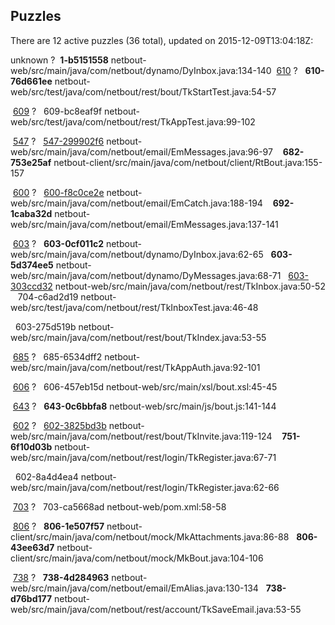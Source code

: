 ## Puzzles

There are 12 active puzzles (36 total), updated on 2015-12-09T13:04:18Z:

unknown ?
&nbsp;**1-b5151558** netbout-web/src/main/java/com/netbout/dynamo/DyInbox.java:134-140
&nbsp;[610](https://github.com/yegor256/netbout/issues/610) ?
&nbsp;&nbsp;**610-76d661ee** netbout-web/src/test/java/com/netbout/rest/bout/TkStartTest.java:54-57

&nbsp;[609](https://github.com/yegor256/netbout/issues/609) ?
&nbsp;&nbsp;609-bc8eaf9f netbout-web/src/test/java/com/netbout/rest/TkAppTest.java:99-102

&nbsp;[547](https://github.com/yegor256/netbout/issues/547) ?
&nbsp;&nbsp;[547-299902f6](https://github.com/yegor256/netbout/issues/682) netbout-web/src/main/java/com/netbout/email/EmMessages.java:96-97
&nbsp;&nbsp;&nbsp;**682-753e25af** netbout-client/src/main/java/com/netbout/client/RtBout.java:155-157


&nbsp;[600](https://github.com/yegor256/netbout/issues/600) ?
&nbsp;&nbsp;[600-f8c0ce2e](https://github.com/yegor256/netbout/issues/692) netbout-web/src/main/java/com/netbout/email/EmCatch.java:188-194
&nbsp;&nbsp;&nbsp;**692-1caba32d** netbout-web/src/main/java/com/netbout/email/EmMessages.java:137-141


&nbsp;[603](https://github.com/yegor256/netbout/issues/603) ?
&nbsp;&nbsp;**603-0cf011c2** netbout-web/src/main/java/com/netbout/dynamo/DyInbox.java:62-65
&nbsp;&nbsp;**603-5d374ee5** netbout-web/src/main/java/com/netbout/dynamo/DyMessages.java:68-71
&nbsp;&nbsp;[603-303ccd32](https://github.com/yegor256/netbout/issues/704) netbout-web/src/main/java/com/netbout/rest/TkInbox.java:50-52
&nbsp;&nbsp;&nbsp;704-c6ad2d19 netbout-web/src/test/java/com/netbout/rest/TkInboxTest.java:46-48

&nbsp;&nbsp;603-275d519b netbout-web/src/main/java/com/netbout/rest/bout/TkIndex.java:53-55

&nbsp;[685](https://github.com/yegor256/netbout/issues/685) ?
&nbsp;&nbsp;685-6534dff2 netbout-web/src/main/java/com/netbout/rest/TkAppAuth.java:92-101

&nbsp;[606](https://github.com/yegor256/netbout/issues/606) ?
&nbsp;&nbsp;606-457eb15d netbout-web/src/main/xsl/bout.xsl:45-45

&nbsp;[643](https://github.com/yegor256/netbout/issues/643) ?
&nbsp;&nbsp;**643-0c6bbfa8** netbout-web/src/main/js/bout.js:141-144

&nbsp;[602](https://github.com/yegor256/netbout/issues/602) ?
&nbsp;&nbsp;[602-3825bd3b](https://github.com/yegor256/netbout/issues/751) netbout-web/src/main/java/com/netbout/rest/bout/TkInvite.java:119-124
&nbsp;&nbsp;&nbsp;**751-6f10d03b** netbout-web/src/main/java/com/netbout/rest/login/TkRegister.java:67-71

&nbsp;&nbsp;602-8a4d4ea4 netbout-web/src/main/java/com/netbout/rest/login/TkRegister.java:62-66

&nbsp;[703](https://github.com/yegor256/netbout/issues/703) ?
&nbsp;&nbsp;703-ca5668ad netbout-web/pom.xml:58-58

&nbsp;[806](https://github.com/yegor256/netbout/issues/806) ?
&nbsp;&nbsp;**806-1e507f57** netbout-client/src/main/java/com/netbout/mock/MkAttachments.java:86-88
&nbsp;&nbsp;**806-43ee63d7** netbout-client/src/main/java/com/netbout/mock/MkBout.java:104-106

&nbsp;[738](https://github.com/yegor256/netbout/issues/738) ?
&nbsp;&nbsp;**738-4d284963** netbout-web/src/main/java/com/netbout/email/EmAlias.java:130-134
&nbsp;&nbsp;**738-d76bd177** netbout-web/src/main/java/com/netbout/rest/account/TkSaveEmail.java:53-55

